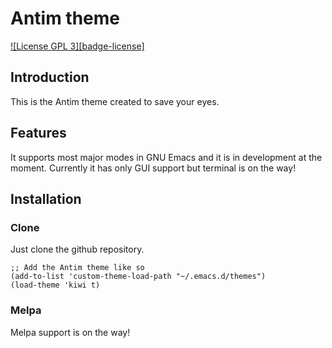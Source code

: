 # Antim theme
[![License GPL 3][badge-license]](http://www.gnu.org/licenses/gpl-3.0.txt)

## Introduction

This is the Antim theme created to save your eyes.


## Features

It supports most major modes in GNU Emacs and it is in development at the moment.
Currently it has only GUI support but terminal is on the way!


## Installation


### Clone

Just clone the github repository.

    ;; Add the Antim theme like so
    (add-to-list 'custom-theme-load-path "~/.emacs.d/themes")
    (load-theme 'kiwi t)


### Melpa

Melpa support is on the way!

